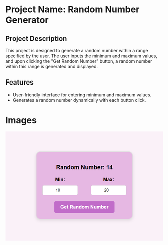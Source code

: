 # Project Name: Random Number Generator
## Project Description
This project is designed to generate a random number within a range specified by the user. The user inputs the minimum and maximum values, and upon clicking the "Get Random Number" button, a random number within this range is generated and displayed.

## Features
 * User-friendly interface for entering minimum and maximum values.
 * Generates a random number dynamically with each button click.



# Images
![Ekran Görüntüsü](https://github.com/inci1kabak/Get_Random_Number/blob/main/Ekran%20g%C3%B6r%C3%BCnt%C3%BCs%C3%BC%202024-12-10%20161530.png?raw=true)





